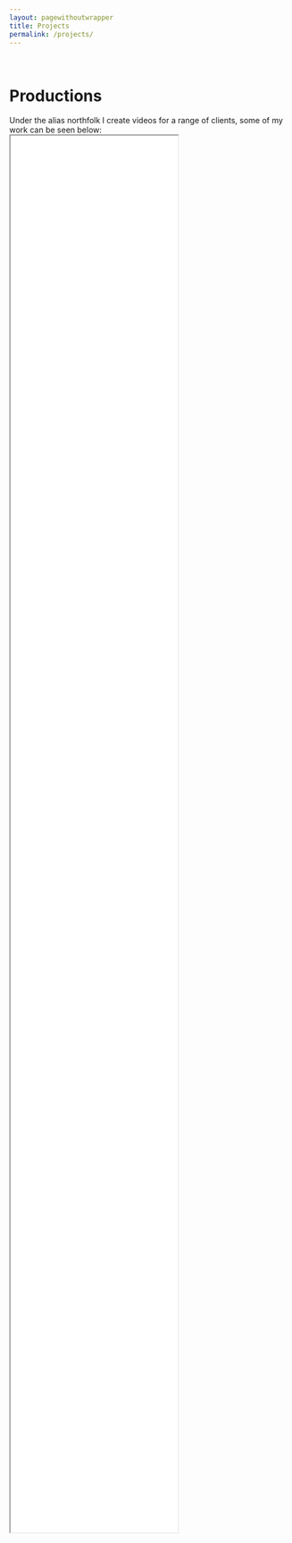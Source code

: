 ```yaml
---
layout: pagewithoutwrapper
title: Projects
permalink: /projects/
---
```

<div class="wrapper">
<br>
<h1><i class="fa fa-film" aria="hidden"></i> Productions</h1>
<div class="inform inform-blue">
  Under the alias northfolk I create videos for a range of clients, some of my work can be seen below:
</div></div>

<iframe style="height:2500px;" class="fullpageiframe" src="//productions.shuck.org.uk/productions-sans-header/">

